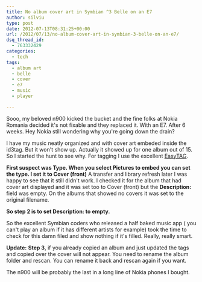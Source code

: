 ```yaml
---
title: No album cover art in Symbian ^3 Belle on an E7
author: silviu
type: post
date: 2012-07-13T08:31:25+00:00
url: /2012/07/13/no-album-cover-art-in-symbian-3-belle-on-an-e7/
dsq_thread_id:
  - 763332429
categories:
  - tech
tags:
  - album art
  - belle
  - cover
  - e7
  - music
  - player

---
```

Sooo, my beloved n900 kicked the bucket and the fine folks at Nokia Romania decided it's not fixable and they replaced it. With an E7. After 6 weeks. Hey Nokia still wondering why you're going down the drain?

I have my music neatly organized and with cover art embeded inside the id3tag. But it won't show up. Actually it showed up for one album out of 15. So I started the hunt to see why. For tagging I use the excellent [EasyTAG](http://easytag.sourceforge.net/). 

**First suspect was Type. When you select Pictures to embed you can set the type. I set it to Cover (front)** A transfer and library refresh later I was happy to see that it still didn't work. I checked it for the album that had cover art displayed and it was set too to Cover (front) but the **Description:** field was empty. On the albums that showed no covers it was set to the original filename.

**So step 2 is to set Description: to empty.**

So the excellent Symbian coders who released a half baked music app ( you can't play an album if it has different artists for example) took the time to check for this damn filed and show nothing if it's filled. Really, really smart.

**Update:**
**Step 3**, if you already copied an album and just updated the tags and copied over the cover will not appear. You need to rename the album folder and rescan. You can rename it back and rescan again if you want.

The n900 will be probably the last in a long line of Nokia phones I bought.
